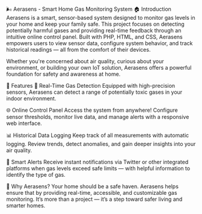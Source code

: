 🌬️ Aerasens - Smart Home Gas Monitoring System
🏠 Introduction
Aerasens is a smart, sensor-based system designed to monitor gas levels in your home and keep your family safe. This project focuses on detecting potentially harmful gases and providing real-time feedback through an intuitive online control panel. Built with PHP, HTML, and CSS, Aerasens empowers users to view sensor data, configure system behavior, and track historical readings — all from the comfort of their devices.

Whether you're concerned about air quality, curious about your environment, or building your own IoT solution, Aerasens offers a powerful foundation for safety and awareness at home.

🚀 Features
🔎 Real-Time Gas Detection
Equipped with high-precision sensors, Aerasens can detect a range of potentially toxic gases in your indoor environment.

🌐 Online Control Panel
Access the system from anywhere! Configure sensor thresholds, monitor live data, and manage alerts with a responsive web interface.

📊 Historical Data Logging
Keep track of all measurements with automatic logging. Review trends, detect anomalies, and gain deeper insights into your air quality.

🚨 Smart Alerts
Receive instant notifications via Twitter or other integrated platforms when gas levels exceed safe limits — with helpful information to identify the type of gas.

🎯 Why Aerasens?
Your home should be a safe haven. Aerasens helps ensure that by providing real-time, accessible, and customizable gas monitoring. It’s more than a project — it’s a step toward safer living and smarter homes.
